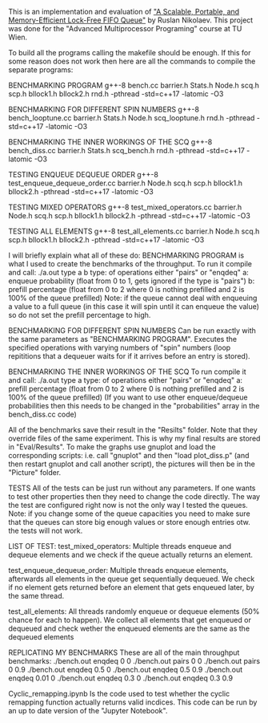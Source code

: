 This is an implementation and evaluation of ["A Scalable, Portable, and Memory-Efficient Lock-Free FIFO Queue"](https://arxiv.org/abs/1908.04511) by Ruslan Nikolaev. This project was done for the "Advanced Multiprocessor Programing" course at TU Wien. 

To build all the programs calling the makefile should be enough. If this for some reason does not work
then here are all the commands to compile the separate programs:

BENCHMARKING PROGRAM
g++-8 bench.cc barrier.h Stats.h Node.h scq.h scp.h bllock1.h bllock2.h rnd.h -pthread -std=c++17 -latomic -O3

BENCHMARKING FOR DIFFERENT SPIN NUMBERS
g++-8 bench_looptune.cc barrier.h Stats.h Node.h scq_looptune.h rnd.h -pthread -std=c++17 -latomic -O3

BENCHMARKING THE INNER WORKINGS OF THE SCQ
g++-8  bench_diss.cc barrier.h Stats.h scq_bench.h rnd.h -pthread -std=c++17 -latomic -O3

TESTING ENQUEUE DEQUEUE ORDER
g++-8 test_enqueue_dequeue_order.cc barrier.h Node.h scq.h scp.h  bllock1.h bllock2.h -pthread -std=c++17 -latomic -O3

TESTING MIXED OPERATORS
g++-8 test_mixed_operators.cc barrier.h Node.h scq.h scp.h bllock1.h bllock2.h -pthread -std=c++17 -latomic -O3

TESTING ALL ELEMENTS
g++-8 test_all_elements.cc barrier.h Node.h scq.h scp.h bllock1.h bllock2.h -pthread -std=c++17 -latomic -O3



I will briefly explain what all of these do:
BENCHMARKING PROGRAM is what I used to create the benchmarks of the throughput.
To run it compile and call: ./a.out type a b
type: of operations either "pairs" or "enqdeq"
a: enqueue probability (float from 0 to 1, gets ignored if the type is "pairs")
b: prefill percentage (float from 0 to 2 where 0 is nothing prefilled and 2 is 100% of the queue prefilled)
Note: if the queue cannot deal with enqueuing a value to a full queue (in this case it will spin until it can enqueue the value)
so do not set the prefill percentage to high.

BENCHMARKING FOR DIFFERENT SPIN NUMBERS
Can be run exactly with the same parameters as "BENCHMARKING PROGRAM".
Executes the specified operations with varying numbers of "spin" numbers (loop repititions
that a dequeuer waits for if it arrives before an entry is stored).

BENCHMARKING THE INNER WORKINGS OF THE SCQ
To run compile it and call: ./a.out type a
type: of operations either "pairs" or "enqdeq"
a: prefill percentage (float from 0 to 2 where 0 is nothing prefilled and 2 is 100% of the queue prefilled)
(If you want to use other enqueue/dequeue probabilities then this needs to be changed in the "probabilities" array in the bench_diss.cc code)

All of the benchmarks save their result in the "Resilts" folder. Note that they override files of the same experiment.
This is why my final results are stored in "Eval/Results". To make the graphs use gnuplot and load the corresponding scripts:
i.e. call "gnuplot" and then "load plot_diss.p" (and then restart gnuplot and call another script), the pictures will then be in the "Picture" folder.

TESTS
All of the tests can be just run without any parameters. If one wants to test other properties then they
need to change the code directly. The way the test are configured right now is not the only way I tested the queues.
Note: if you change some of the queue capacities you need to make sure that the queues can store big enough values
or store enough entries otw. the tests will not work.

LIST OF TEST:
test_mixed_operators: Multiple threads enqueue and dequeue elements and we check if
  the queue actually returns an element.

test_enqueue_dequeue_order: Multiple threads enqueue elements, afterwards all elements in the queue
  get sequentially dequeued. We check if no element gets returned before an element that gets
  enqueued later, by the same thread.

test_all_elements: All threads randomly enqueue or dequeue elements (50% chance for each to happen).
  We collect all elements that get enqueued or dequeued and check wether the enqueued elements are the
  same as the dequeued elements


REPLICATING MY BENCHMARKS
These are all of the main throughput benchmarks:
./bench.out enqdeq 0 0
./bench.out pairs 0 0
./bench.out pairs 0 0.9
./bench.out enqdeq 0.5 0
./bench.out enqdeq 0.5 0.9
./bench.out enqdeq 0.01 0
./bench.out enqdeq 0.3 0
./bench.out enqdeq 0.3 0.9



Cyclic_remapping.ipynb
Is the code used to test whether the cyclic remapping function actually returns valid incdices.
This code can be run by an up to date version of the "Jupyter Notebook".
